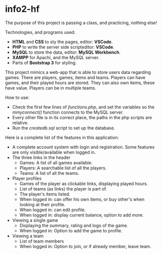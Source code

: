 # info2-hf
The purpose of this project is passing a class, and practicing, nothing else!

Technologies, and programs used:
* __HTML__ and __CSS__ to sty the pages, editor: __VSCode__.
* __PHP__ to write the server side scripteditor: __VSCode__.
* __MySQL__ to store the data, editor: __MySQL Workbench__.
* __XAMPP__ for Apachi, and the MySQL server.
* Parts of __Bootstrap 3__ for styling.

This project mimics a web-app that is able to store users data regarding games. There are players, games, items and teams.
Players can have games, and their played hours are stored. They can also own items, these have value. Players can be in multiple teams.

How to use:
* Check the first few lines of _functions.php_, and set the variables so the _mmyconnect()_ function connects to the MySQL server.
* Every other file is in its correct place, the paths in the php scripts are relative.
* Run the _createdb.sql_ script to set up the database.

Here is a complete list of the features in this application:
* A complete account system with login and registration. Some features are only visible/available when logged in.
* The three links in the header
  * Games: A list of all games available.
  * Players: A searchable list of all the players.
  * Teams: A list of all the teams.  
* Player profiles
  * Games of the player as clickable links, displaying played hours.
  * List of teams (as links) the player is part of.
  * The player's items listed. 
  * When logged in: can offer his own items, or buy other's when looking at their profile.
  * When logged in: can edit profile.
  * When logged in: display current balance, option to add more.
* Viewing a single game
  * Displaying the summary, rating and logo of the game.
  * When logged in: Option to add the game to profile.
* Viewing a team
  * List of team members
  * When logged in: Option to join, or if already member, leave team.





